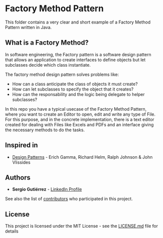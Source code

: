 # Factory Method Pattern

This folder contains a very clear and short example of a Factory Method Pattern written in Java.

## What is a Factory Method?

In software engineering, the Factory pattern is a software design pattern that allows an application to create interfaces to define objects but let subclasses decide which class instantiate.

The factory method design pattern solves problems like:

* How can a class anticipate the class of objects it must create?
* How can let subclasses to specify the object that it creates?
* How can the responsability and the logic being delegate to helper subclasses?

In this repo you have a typical usecase of the Factory Method Pattern, where you want to create an Editor to open, edit and write any type of File. For this purpose, and in the concrete implementation, there is a text editor created for dealing with Files like Excels and PDFs and an interface giving the necessary methods to do the tasks. 

## Inspired in

- [Design Patterns](https://www.oreilly.com/library/view/design-patterns-elements/0201633612/) - Erich Gamma, Richard Helm, Ralph Johnson & John Vlissides


## Authors

* **Sergio Gutiérrez** - [LinkedIn Profile](https://www.linkedin.com/in/sergiogutierrezvillalba/)

See also the list of [contributors](https://github.com/SergioGutierrezVillalba/DesignPatterns/graphs/contributors) who participated in this project.

## License

This project is licensed under the MIT License - see the [LICENSE.md](./LICENSE.md) file for details